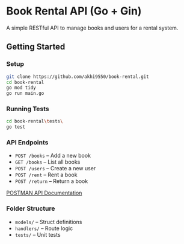# Book Rental API (Go + Gin)

A simple RESTful API to manage books and users for a rental system.

## Getting Started

### Setup
```bash
git clone https://github.com/akhi9550/book-rental.git
cd book-rental
go mod tidy
go run main.go
```

### Running Tests
```bash
cd book-rental\tests\
go test
```

### API Endpoints
- `POST /books` – Add a new book
- `GET /books` – List all books
- `POST /users` – Create a new user
- `POST /rent` – Rent a book
- `POST /return` – Return a book

[POSTMAN API Documentation](https://documenter.getpostman.com/view/29514478/2sB34fkfnr)

### Folder Structure
- `models/` – Struct definitions
- `handlers/` – Route logic
- `tests/` – Unit tests







